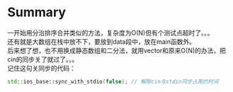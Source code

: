 # Summary
一开始用分治排序合并类似的方法，复杂度为O(N)但有个测试点超时了。。。  
还有就是大数组在栈中放不下，要放到data段中，放在main函数外。  
后来想了想，也不用换成静态数组和二分法，就用vector和原来O(N)的办法，把cin的同步关了就过了。。。  
记住这句关同步的代码：
```c++
std::ios_base::sync_with_stdio(false); // 解除cin与stdin同步占用的时间
```